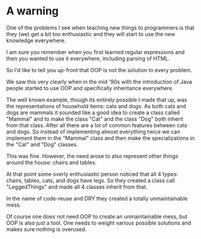 # A warning

One of the problems I see when teaching new things to programmers is that they (we) get a bit too enthusiastic and they will start to use the new knowledge everywhere.

I am sure you remember when you first learned regular expressions and then you wanted to use it everywhere, including parsing of HTML.

So I'd like to tell you up-front that OOP is not the solution to every problem.

We saw this very clearly when in the mid '90s with the introduction of Java people started to use OOP and specifically inheritance everywhere.

The well known example, though its entirely possible I made that up, was the representations of household items: cats and dogs.
As both cats and dogs are mammals it sounded like a good idea to create a class called "Mammal" and to make the class "Cat" and the class "Dog" both inherit from that class.
After all there are a lot of common features between cats and dogs.
So instead of implementing almost everything twice we can implement them in the "Mammal" class and then make the specializations in the "Cat" and "Dog" classes.

This was fine. However, the need arose to also represent other things around the house: chairs and tables.

At that point some overly enthusiastic person noticed that all 4 types: chairs, tables, cats, and dogs have legs. So they created a class call "LeggedThings" and made
all 4 classes inherit from that.

In the name of code-reuse and DRY they created a totally unmaintainable mess.

Of course one does not need OOP to create an unmaintainable mess, but OOP is also just a tool. One needs to weight various possible solutions and makes sure nothing is overused.



